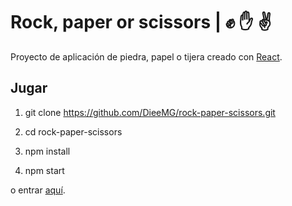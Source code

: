 # Rock, paper or scissors | ✊ ✋ ✌️

Proyecto de aplicación de piedra, papel o tijera creado con [React](https://github.com/facebook/create-react-app).

## Jugar 
1) git clone https://github.com/DieeMG/rock-paper-scissors.git

2) cd rock-paper-scissors

3) npm install

4) npm start

o entrar [aquí](https://devacid.xyz/ppt).
